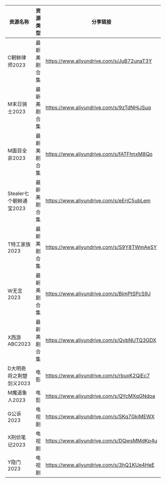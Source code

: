 | 资源名称              | 资源类型   | 分享链接                                      | 发布时间       |
| ----------------- | ------ | ----------------------------------------- | ---------- |
| C朝鲜律师2023         | 最新美剧合集 | https://www.aliyundrive.com/s/JuB72unaT3Y | 2023-05-30 |
| M末日骑士2023         | 最新美剧合集 | https://www.aliyundrive.com/s/9zTdNHjJSuq | 2023-05-30 |
| M面目全非2023         | 最新美剧合集 | https://www.aliyundrive.com/s/fATFhnxM8Qo | 2023-05-30 |
| Stealer七个朝鲜通宝2023 | 最新美剧合集 | https://www.aliyundrive.com/s/eErjC5ubLem | 2023-05-30 |
| T特工家族2023         | 最新美剧合集 | https://www.aliyundrive.com/s/S9Y8TWmAeSY | 2023-05-30 |
| W无言2023           | 最新美剧合集 | https://www.aliyundrive.com/s/BjmPtSPcS9J | 2023-05-30 |
| X西游ABC2023        | 最新美剧合集 | https://www.aliyundrive.com/s/QvbNUTQ3GDX | 2023-05-30 |
| D大明奇将之荆楚剑义2023    | 电影     | https://www.aliyundrive.com/s/rbuxK2QiEc7 | 2023-05-30 |
| M魔道象人2023         | 电影     | https://www.aliyundrive.com/s/QYcMXqGNdoa | 2023-05-30 |
| G公诉2023           | 电视剧    | https://www.aliyundrive.com/s/SKq7GkiMEWX | 2023-05-30 |
| X刑侦笔记2023         | 电视剧    | https://www.aliyundrive.com/s/DQwsMMdKp4u | 2023-05-30 |
| Y隐门2023           | 电视剧    | https://www.aliyundrive.com/s/3hQ1KUe4HeE | 2023-05-30 |

